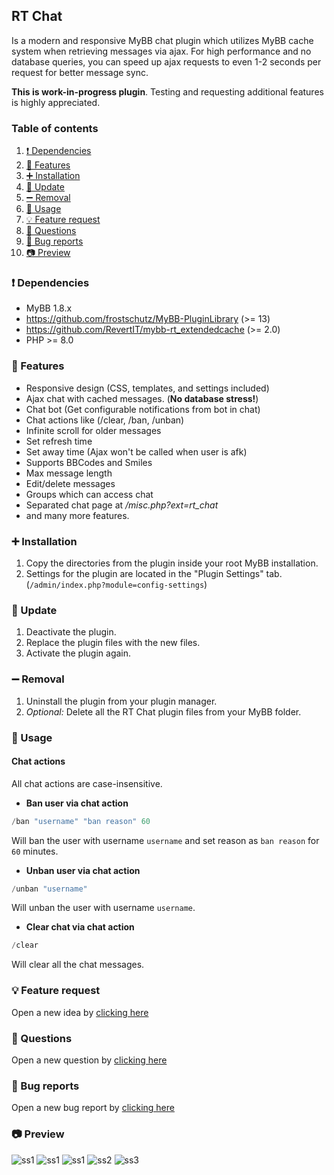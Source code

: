 ## RT Chat
Is a modern and responsive MyBB chat plugin which utilizes MyBB cache system when retrieving messages via ajax. For high performance and no database queries, you can speed up ajax requests to even 1-2 seconds per request for better message sync.

**This is work-in-progress plugin**. Testing and requesting additional features is highly appreciated.

### Table of contents

1. [❗ Dependencies](#-dependencies)
2. [📃 Features](#-features)
3. [➕ Installation](#-installation)
4. [🔼 Update](#-update)
5. [➖ Removal](#-removal)
6. [📜 Usage](#-usage)
7. [💡 Feature request](#-feature-request)
8. [🙏 Questions](#-questions)
9. [🐞 Bug reports](#-bug-reports)
10. [📷 Preview](#-preview)

### ❗ Dependencies
- MyBB 1.8.x
- https://github.com/frostschutz/MyBB-PluginLibrary (>= 13)
- https://github.com/RevertIT/mybb-rt_extendedcache (>= 2.0)
- PHP >= 8.0

### 📃 Features
- Responsive design (CSS, templates, and settings included)
- Ajax chat with cached messages. (**No database stress!**)
- Chat bot (Get configurable notifications from bot in chat)
- Chat actions like (/clear, /ban, /unban)
- Infinite scroll for older messages
- Set refresh time
- Set away time (Ajax won't be called when user is afk)
- Supports BBCodes and Smiles
- Max message length
- Edit/delete messages
- Groups which can access chat
- Separated chat page at _/misc.php?ext=rt_chat_
- and many more features.

### ➕ Installation
1. Copy the directories from the plugin inside your root MyBB installation.
2. Settings for the plugin are located in the "Plugin Settings" tab. (`/admin/index.php?module=config-settings`)

### 🔼 Update
1. Deactivate the plugin.
2. Replace the plugin files with the new files.
3. Activate the plugin again.

### ➖ Removal
1. Uninstall the plugin from your plugin manager.
2. _Optional:_ Delete all the RT Chat plugin files from your MyBB folder.

### 📜 Usage
#### Chat actions
All chat actions are case-insensitive.

- **Ban user via chat action**
```php
/ban "username" "ban reason" 60
```
Will ban the user with username `username` and set reason as `ban reason` for `60` minutes.

- **Unban user via chat action**
```php
/unban "username"
```
Will unban the user with username `username`.

- **Clear chat via chat action**
```php
/clear
```
Will clear all the chat messages.

### 💡 Feature request
Open a new idea by [clicking here](https://github.com/RevertIT/mybb-rt_chat/discussions/new?category=ideas)

### 🙏 Questions
Open a new question by [clicking here](https://github.com/RevertIT/mybb-rt_chat/discussions/new?category=q-a)

### 🐞 Bug reports
Open a new bug report by [clicking here](https://github.com/RevertIT/mybb-rt_chat/issues/new)

### 📷 Preview
<img src="https://i.postimg.cc/j5CZLRqV/ss1.png" alt="ss1">
<img src="https://i.postimg.cc/QxdV5GWT/ss1.png" alt="ss1">
<img src="https://i.postimg.cc/xjg4wTQB/ss5.png" alt="ss1">
<img src="https://i.postimg.cc/G2NzD694/ss2.png" alt="ss2">
<img src="https://i.postimg.cc/tJxkNDV2/ss3.png" alt="ss3">
